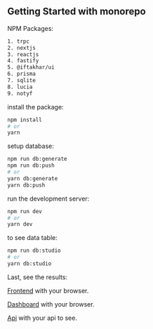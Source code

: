 ## Getting Started with monorepo

NPM Packages:

```bash
1. trpc
2. nextjs
3. reactjs
4. fastify
5. @iftakhar/ui
6. prisma
7. sqlite
8. lucia
9. notyf
```

install the package:

```bash
npm install
# or
yarn
```

setup database:

```bash
npm run db:generate
npm run db:push
# or
yarn db:generate
yarn db:push
```

run the development server:

```bash
npm run dev
# or
yarn dev
```

to see data table:

```bash
npm run db:studio
# or
yarn db:studio
```

Last, see the results:

[Frontend](http://localhost:5000) with your browser.

[Dashboard](http://localhost:5001) with your browser.

[Api](http://localhost:8000) with your api to see.
